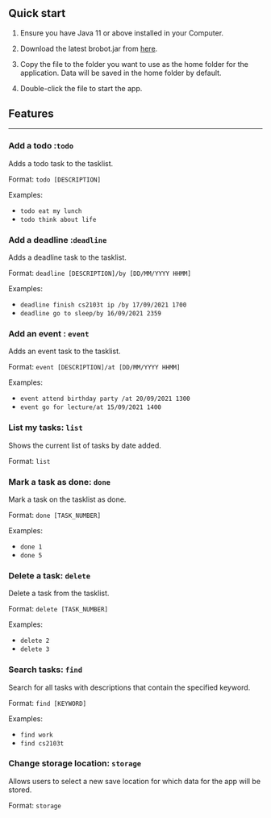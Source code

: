 #

## Quick start

1. Ensure you have Java 11 or above installed in your Computer.

2. Download the latest brobot.jar from [here](https://github.com/markuslim24/ip/releases/tag/v2.0).

3. Copy the file to the folder you want to use as the home folder for the application. Data will be saved in the home folder by default.

4. Double-click the file to start the app. 

## Features 
* * *
### Add a todo :`todo`
Adds a todo task to the tasklist.

Format: `todo [DESCRIPTION]`

Examples:
* `todo eat my lunch`
* `todo think about life`


### Add a deadline :`deadline`
Adds a deadline task to the tasklist.

Format: `deadline [DESCRIPTION]/by [DD/MM/YYYY HHMM]`

Examples:
* `deadline finish cs2103t ip /by 17/09/2021 1700`
* `deadline go to sleep/by 16/09/2021 2359`


### Add an event : `event`
Adds an event task to the tasklist.

Format: `event [DESCRIPTION]/at [DD/MM/YYYY HHMM]`

Examples:
* `event attend birthday party /at 20/09/2021 1300`
* `event go for lecture/at 15/09/2021 1400`


### List my tasks: `list`
Shows the current list of tasks by date added.

Format: `list`


### Mark a task as done: `done`
Mark a task on the tasklist as done.

Format: `done [TASK_NUMBER]`

Examples:
* `done 1`
* `done 5`


### Delete a task: `delete`
Delete a task from the tasklist.

Format: `delete [TASK_NUMBER]`

Examples:
* `delete 2`
* `delete 3`


### Search tasks: `find`
Search for all tasks with descriptions that contain the specified keyword.

Format: `find [KEYWORD]`

Examples:
* `find work`
* `find cs2103t`


### Change storage location: `storage`
Allows users to select a new save location for which data for the app will be stored.

Format: `storage`

